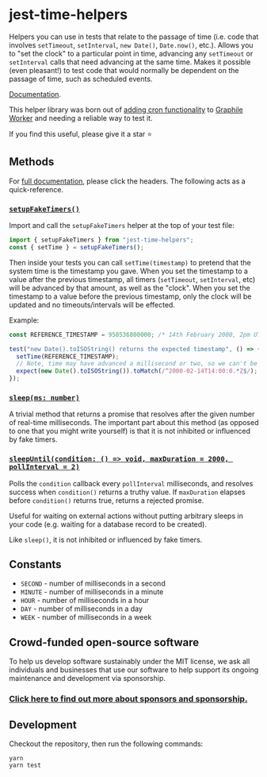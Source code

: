 # jest-time-helpers

Helpers you can use in tests that relate to the passage of time (i.e. code that
involves `setTimeout`, `setInterval`, `new Date()`, `Date.now()`, etc.). Allows
you to "set the clock" to a particular point in time, advancing any `setTimeout`
or `setInterval` calls that need advancing at the same time. Makes it possible
(even pleasant!) to test code that would normally be dependent on the passage of
time, such as scheduled events.

[Documentation](https://www.graphile.org/jest-time-helpers/).

This helper library was born out of
[adding cron functionality](https://github.com/graphile/worker/pull/163) to
[Graphile Worker](https://github.com/graphile/worker) and needing a reliable way
to test it.

If you find this useful, please give it a star ⭐

## Methods

For [full documentation](https://www.graphile.org/jest-time-helpers/), please
click the headers. The following acts as a quick-reference.

### [`setupFakeTimers()`](https://www.graphile.org/jest-time-helpers/modules.html#setupfaketimers)

Import and call the `setupFakeTimers` helper at the top of your test file:

```js
import { setupFakeTimers } from "jest-time-helpers";
const { setTime } = setupFakeTimers();
```

Then inside your tests you can call `setTime(timestamp)` to pretend that the
system time is the timestamp you gave. When you set the timestamp to a value
after the previous timestamp, all timers (`setTimeout`, `setInterval`, etc) will
be advanced by that amount, as well as the "clock". When you set the timestamp
to a value before the previous timestamp, only the clock will be updated and no
timeouts/intervals will be effected.

Example:

```js
const REFERENCE_TIMESTAMP = 950536800000; /* 14th February 2000, 2pm UTC */

test("new Date().toISOString() returns the expected timestamp", () => {
  setTime(REFERENCE_TIMESTAMP);
  // Note, time may have advanced a millisecond or two, so we can't be too precise
  expect(new Date().toISOString()).toMatch(/^2000-02-14T14:00:0.*Z$/);
});
```

### [`sleep(ms: number)`](https://www.graphile.org/jest-time-helpers/modules.html#sleep)

A trivial method that returns a promise that resolves after the given number of
real-time milliseconds. The important part about this method (as opposed to one
that you might write yourself) is that it is not inhibited or influenced by fake
timers.

### [`sleepUntil(condition: () => void, maxDuration = 2000, pollInterval = 2)`](https://www.graphile.org/jest-time-helpers/modules.html#sleepuntil)

Polls the `condition` callback every `pollInterval` milliseconds, and resolves
success when `condition()` returns a truthy value. If `maxDuration` elapses
before `condition()` returns true, returns a rejected promise.

Useful for waiting on external actions without putting arbitrary sleeps in your
code (e.g. waiting for a database record to be created).

Like `sleep()`, it is not inhibited or influenced by fake timers.

## Constants

- `SECOND` - number of milliseconds in a second
- `MINUTE` - number of milliseconds in a minute
- `HOUR` - number of milliseconds in a hour
- `DAY` - number of milliseconds in a day
- `WEEK` - number of milliseconds in a week

## Crowd-funded open-source software

To help us develop software sustainably under the MIT license, we ask all
individuals and businesses that use our software to help support its ongoing
maintenance and development via sponsorship.

### [Click here to find out more about sponsors and sponsorship.](https://www.graphile.org/sponsor/)

## Development

Checkout the repository, then run the following commands:

```
yarn
yarn test
```
